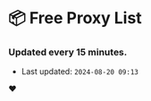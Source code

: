 # :package: Free Proxy List
### Updated every 15 minutes.

- Last updated: `2024-08-20 09:13`

:heart:
